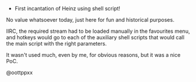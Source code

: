 * First incantation of Heinz using shell script!

No value whatsoever today, just here for fun and historical purposes.

IIRC, the required stream had to be loaded manually in the favourites
menu, and hotkeys would go to each of the auxiliary shell scripts that
would call the main script with the right parameters.

It wasn't used much, even by me, for obvious reasons, but it was a
nice PoC.

@oottppxx
